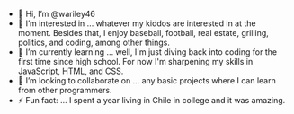 - 👋 Hi, I’m @wariley46
- 👀 I’m interested in ... whatever my kiddos are interested in at the moment. Besides that, I enjoy baseball, football, real estate, grilling, politics, and coding, among other things.
- 🌱 I’m currently learning ... well, I'm just diving back into coding for the first time since high school. For now I'm sharpening my skills in JavaScript, HTML, and CSS.
- 💞️ I’m looking to collaborate on ... any basic projects where I can learn from other programmers.  
- ⚡ Fun fact: ... I spent a year living in Chile in college and it was amazing.

<!---
wariley46/wariley46 is a ✨ special ✨ repository because its `README.md` (this file) appears on your GitHub profile.
You can click the Preview link to take a look at your changes.
--->
